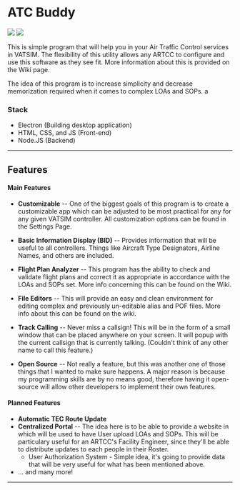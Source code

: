 # ATC Buddy
![](https://img.shields.io/github/license/RepeaterCreeper/ATC-Buddy.svg?style=for-the-badge) ![](https://img.shields.io/github/repo-size/RepeaterCreeper/ATC-Buddy.svg?style=for-the-badge)

This is simple program that will help you in your Air Traffic Control services in VATSIM. The flexibility of this utility allows any ARTCC to configure and use  this software as they see fit. More information about this is provided on the Wiki page.

 The idea of this program is to increase simplicity and decrease memorization required when it comes to complex LOAs and SOPs. a
### Stack
- Electron (Building desktop application)
- HTML, CSS, and JS (Front-end)
- Node.JS (Backend)

------------

## Features

#### Main Features
- **Customizable** -- One of the biggest goals of this program is to create a customizable app which can be adjusted to be most practical for any for any given VATSIM controller. All customization options can be found in the Settings Page. 

- **Basic Information Display (BID)** -- Provides information that will be useful to all controllers. Things like Aircraft Type Designators, Airline Names, and others are included. 

- **Flight Plan Analyzer** -- This program has the ability to check and validate flight plans and correct it as appropriate in accordance with the LOAs and SOPs set. More info concerning this can be found on the Wiki. 

- **File Editors** -- This will provide an easy and clean environment for editing complex and previously un-editable alias and POF files. More info about this can be found on the wiki. 

- **Track Calling** -- Never miss a callsign! This will be in the form of a small window that can be placed anywhere on your screen. It will popup with the current callsign that is currently talking. (Couldn't think of any other name to call this feature.) 

- **Open Source** -- Not really a feature, but this was another one of those things that I wanted to make sure happens. A major reason is because my programming skills are by no means good, therefore having it open-source will allow other developers to implement their own features.

#### Planned Features 
- **Automatic TEC Route Update** 
- **Centralized Portal** -- The idea here is to be able to provide a website in which will be used to have User upload LOAs and SOPs. This will be particulary useful for an ARTCC's Facility Engineer, since they'll be able to distribute updates to each people in their Roster.
	- User Authorization System - Simple idea, it's going to provide data that will be very useful for what has been mentioned above.
- ... and many more!

----------